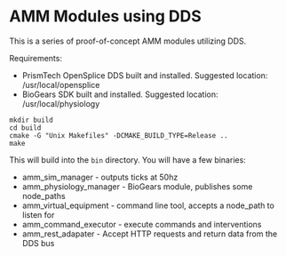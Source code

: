 

# AMM Modules using DDS

This is a series of proof-of-concept AMM modules utilizing DDS.

Requirements:
* PrismTech OpenSplice DDS built and installed.  Suggested location: /usr/local/opensplice
* BioGears SDK built and installed.  Suggested location: /usr/local/physiology


```
mkdir build
cd build
cmake -G "Unix Makefiles" -DCMAKE_BUILD_TYPE=Release ..
make
```

This will build into the `bin` directory.  You will have a few binaries:

* amm_sim_manager - outputs ticks at 50hz
* amm_physiology_manager - BioGears module, publishes some node_paths
* amm_virtual_equipment - command line tool, accepts a node_path to listen for
* amm_command_executor - execute commands and interventions
* amm_rest_adapater - Accept HTTP requests and return data from the DDS bus


